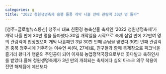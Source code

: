 ```yaml
---
categories: g
title: "2022 청원생명축제 흥행 돌풍 개막 나흘 만에 관람객 30만 명 돌파"
---
```

[청주=글로벌뉴스통신] 청주시 대표 친환경 농축산물 축제인 ‘2022 청원생명축제’가 개막 나흘 만에 30만 명을 돌파했다.30일 개막일을 시작으로 축제 삼일 만에 22만여 명의 관람객이 입장했으며 개막 나흘째인 3일 30만 번째 손님을 맞았다.30만 번째 관람객은 충북 청주시에 거주하는 이수연 씨(여, 27세)로, 친구들과 함께 축제장으로 피크닉을 즐기러 왔다가 행운의 주인공이 되어 이재복 농업정책국장으로부터 꽃다발과 축하인사를 받았다.올해 청원생명축제가 3년 만의 개최되는 축제에다 실외 마스크 의무 착용이 전면 해제됨에 예년보다